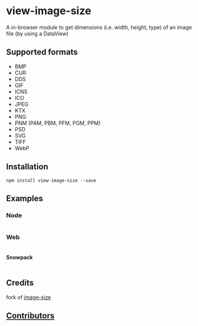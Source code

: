 # view-image-size

A in-browser module to get dimensions (i.e. width, height, type) of an image file (by using a DataView)

## Supported formats

* BMP
* CUR
* DDS
* GIF
* ICNS
* ICO
* JPEG
* KTX
* PNG
* PNM (PAM, PBM, PFM, PGM, PPM)
* PSD
* SVG
* TIFF
* WebP

## Installation

```shell
npm install view-image-size --save
```

## Examples 

### Node

````js

````

### Web

````js

````

#### Snowpack

````js

````


## Credits

fork of [image-size](https://github.com/image-size/image-size)

## [Contributors](Contributors.md)

